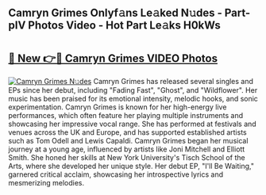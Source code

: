 ## Camryn Grimes Onlyf𝚊ns Le𝚊ked N𝚞des - Part-pIV Photos Video - Hot Part Le𝚊ks H0kWs

# <h2><a href="http://ab86899.deff.icu/?id=Camryn+Grimes">🔗 New 👉🔴 Camryn Grimes VIDEO Photos</a></h2>

[![Camryn Grimes N𝚞des](https://i.imgur.com/rIISA9y.gif)](http://ab86899.deff.icu/?id=Camryn+Grimes)
Camryn Grimes has released several singles and EPs since her debut, including "Fading Fast", "Ghost", and "Wildflower". Her music has been praised for its emotional intensity, melodic hooks, and sonic experimentation. Camryn Grimes is known for her high-energy live performances, which often feature her playing multiple instruments and showcasing her impressive vocal range. She has performed at festivals and venues across the UK and Europe, and has supported established artists such as Tom Odell and Lewis Capaldi. Camryn Grimes began her musical journey at a young age, influenced by artists like Joni Mitchell and Elliott Smith. She honed her skills at New York University's Tisch School of the Arts, where she developed her unique style. Her debut EP, "I'll Be Waiting," garnered critical acclaim, showcasing her introspective lyrics and mesmerizing melodies.
